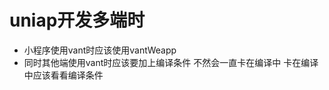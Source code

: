 <!--
 * @Author: zhangdi 1258956799@qq.com
 * @Date: 2022-12-10 23:52:34
 * @LastEditors: zhangdi 1258956799@qq.com
 * @LastEditTime: 2022-12-18 00:05:17
 * @FilePath: /MyBlog/docs/src/vue2/index.md
 * @Description: 这是默认设置,请设置`customMade`, 打开koroFileHeader查看配置 进行设置: https://github.com/OBKoro1/koro1FileHeader/wiki/%E9%85%8D%E7%BD%AE
-->

# uniap开发多端时
* 小程序使用vant时应该使用vantWeapp
* 同时其他端使用vant时应该要加上编译条件 不然会一直卡在编译中 卡在编译中应该看看编译条件
